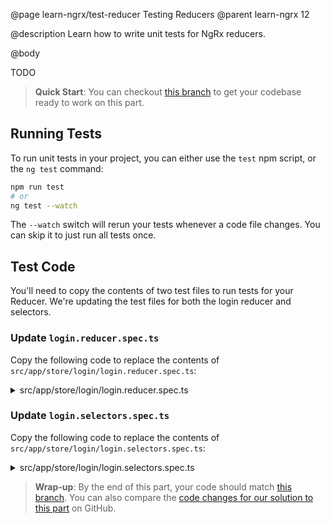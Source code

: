 @page learn-ngrx/test-reducer Testing Reducers
@parent learn-ngrx 12

@description Learn how to write unit tests for NgRx reducers.

@body

TODO
> **Quick Start**: You can checkout [this branch](https://github.com/bitovi/angular-ngrx-chat/tree/create-reducer) to get your codebase ready to work on this part.

## Running Tests

To run unit tests in your project, you can either use the `test` npm script, or the `ng test` command:

```bash
npm run test
# or
ng test --watch
```

The `--watch` switch will rerun your tests whenever a code file changes. You can skip it to just run all tests once.


## Test Code

You'll need to copy the contents of two test files to run tests for your Reducer. We're updating the test files for both the login reducer and selectors.

### Update `login.reducer.spec.ts` 

Copy the following code to replace the contents of `src/app/store/login/login.reducer.spec.ts`:

<details>
<summary>src/app/store/login/login.reducer.spec.ts</summary>
@sourceref ./login.reducer.spec.ts
</details>

### Update `login.selectors.spec.ts`

Copy the following code to replace the contents of `src/app/store/login/login.selectors.spec.ts`:

<details>
<summary>src/app/store/login/login.selectors.spec.ts</summary>
@sourceref ./login.selectors.spec.ts
</details>

> **Wrap-up**: By the end of this part, your code should match [this branch](https://github.com/bitovi/angular-ngrx-chat/tree/test-reducer). You can also compare the [code changes for our solution to this part](https://github.com/bitovi/angular-ngrx-chat/compare/create-reducer...test-reducer) on GitHub.